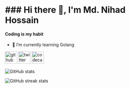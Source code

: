 
<!DOCTYPE html>
<html lang="en">
<head>
    <meta charset="UTF-8">
    <meta name="viewport" content="width=device-width, initial-scale=1.0">
</head>
<body>
    <h1>### Hi there 👋, I'm Md. Nihad Hossain</h1>
    
 #### Coding is my habit

- 🌱 I’m currently learning Golang 


[<img src='https://cdn.jsdelivr.net/npm/simple-icons@3.0.1/icons/github.svg' alt='github' height='40'>](https://github.com/GoesToTwentyOne)  [<img src='https://cdn.jsdelivr.net/npm/simple-icons@3.0.1/icons/twitter.svg' alt='twitter' height='40'>](https://twitter.com/Nihadhossain21)  [<img src='https://cdn.jsdelivr.net/npm/simple-icons@3.0.1/icons/codecademy.svg' alt='codecademy' height='40'>](https://www.codecademy.com/profiles/kmnihadhossain21)  

![GitHub stats](https://github-readme-stats.vercel.app/api?username=GoesToTwentyOne&show_icons=true)  

![GitHub streak stats](https://github-readme-streak-stats.herokuapp.com/?user=GoesToTwentyOne)  




    
</body>
</html>


